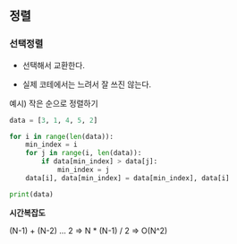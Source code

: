 ## 정렬

### 선택정렬

- 선택해서 교환한다. 

- 실제 코테에서는 느려서 잘 쓰진 않는다. 

예시) 작은 순으로 정렬하기

```python
data = [3, 1, 4, 5, 2]

for i in range(len(data)):
    min_index = i
    for j in range(i, len(data)):
        if data[min_index] > data[j]:
            min_index = j
    data[i], data[min_index] = data[min_index], data[i]

print(data)
```

**시간복잡도**

(N-1) + (N-2) ... 2 ⇒ N * (N-1) / 2 ⇒ O(N^2)